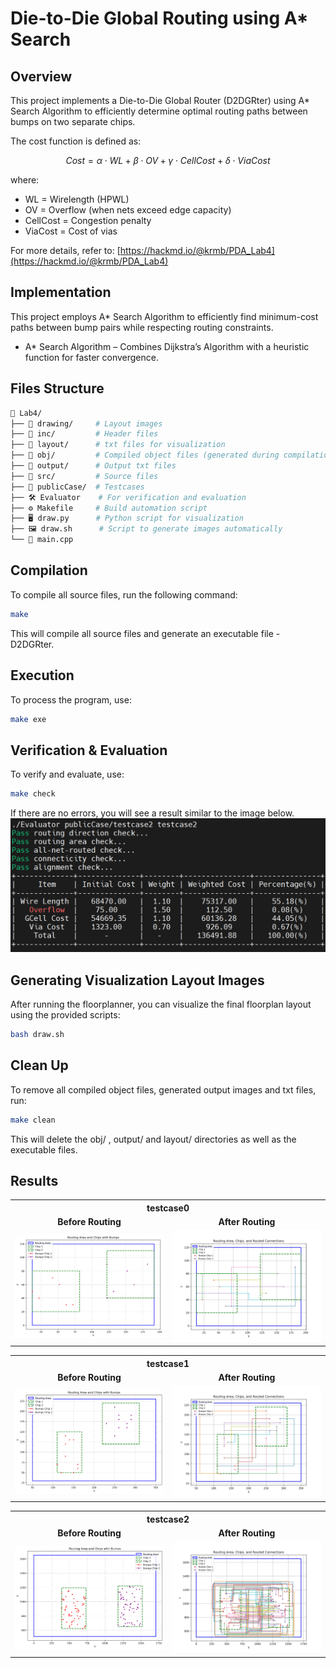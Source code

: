 # Die-to-Die Global Routing using A* Search

## Overview
This project implements a Die-to-Die Global Router (D2DGRter) using A* Search Algorithm to efficiently determine optimal routing paths between bumps on two separate chips.

The cost function is defined as:

$$ Cost=α⋅WL+β⋅OV+γ⋅CellCost+δ⋅ViaCost $$

where:
- WL = Wirelength (HPWL)
- OV = Overflow (when nets exceed edge capacity)
- CellCost = Congestion penalty
- ViaCost = Cost of vias

For more details, refer to: [https://hackmd.io/@krmb/PDA_Lab4](https://hackmd.io/@krmb/PDA_Lab4)

## Implementation
This project employs A* Search Algorithm to efficiently find minimum-cost paths between bump pairs while respecting routing constraints.
- A* Search Algorithm – Combines Dijkstra’s Algorithm with a heuristic function for faster convergence.

## Files Structure
```sh
📂 Lab4/
├── 📁 drawing/     # Layout images 
├── 📁 inc/         # Header files
├── 📁 layout/      # txt files for visualization
├── 📁 obj/         # Compiled object files (generated during compilation)
├── 📁 output/      # Output txt files
├── 📁 src/         # Source files
├── 📁 publicCase/  # Testcases
├── 🛠️ Evaluator    # For verification and evaluation
├── ⚙️ Makefile     # Build automation script
├── 🖥️ draw.py      # Python script for visualization
├── 🖼️ draw.sh      # Script to generate images automatically
└── 📜 main.cpp

```

## Compilation
To compile all source files, run the following command:
```sh
make
```
This will compile all source files and generate an executable file - D2DGRter.

## Execution
To process the program, use:
```sh
make exe
```

## Verification & Evaluation
To verify and evaluate, use:
```sh 
make check
```

If there are no errors, you will see a result similar to the image below.
![Evaluation.png](Evaluation.png)

## Generating Visualization Layout Images
After running the floorplanner, you can visualize the final floorplan layout using the provided scripts:
```sh
bash draw.sh
```

## Clean Up
To remove all compiled object files, generated output images and txt files, run:
```sh
make clean
```
This will delete the obj/ , output/ and layout/ directories as well as the executable files.

## Results

<table>
  <tr>
    <th colspan="2" style="text-align:center;">testcase0</th>
  </tr>
  <tr>
    <td align="center"><b>Before Routing</b></td>
    <td align="center"><b>After Routing</b></td>
  </tr>
  <tr>
    <td style="text-align:center;"><img src="publicCase/testcase0/placement.png" width="500"></td>
    <td style="text-align:center;"><img src="drawing/testcase0.jpg" width="500"></td>
  </tr>
</table>

<table>
  <tr>
    <th colspan="2" style="text-align:center;">testcase1</th>
  </tr>
  <tr>
    <td align="center"><b>Before Routing</b></td>
    <td align="center"><b>After Routing</b></td>
  </tr>
  <tr>
    <td style="text-align:center;"><img src="publicCase/testcase1/placement.png" width="500"></td>
    <td style="text-align:center;"><img src="drawing/testcase1.jpg" width="500"></td>
  </tr>
</table>

<table>
  <tr>
    <th colspan="2" style="text-align:center;">testcase2</th>
  </tr>
  <tr>
    <td align="center"><b>Before Routing</b></td>
    <td align="center"><b>After Routing</b></td>
  </tr>
  <tr>
    <td style="text-align:center;"><img src="publicCase/testcase2/placement.png" width="500"></td>
    <td style="text-align:center;"><img src="drawing/testcase2.jpg" width="500"></td>
  </tr>
</table>
